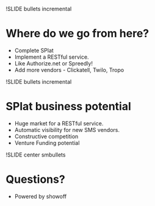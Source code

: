 !SLIDE bullets incremental

# Where do we go from here?

* Complete <span class="splat">SPlat</span>
* Implement a RESTful service.
* Like Authorize.net or Spreedly! 
* Add more vendors - Clickatell, Twilo, Tropo

!SLIDE bullets incremental

# <span class="splat">SPlat</span> business potential

* Huge market for a RESTful service.
* Automatic visibility for new SMS vendors.
* Constructive competition
* Venture Funding potential

!SLIDE center smbullets

# Questions?

* Powered by showoff 




